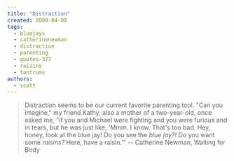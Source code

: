 ```yaml
---
title: "Distraction"
created: 2008-04-08
tags: 
  - bluejays
  - catherinenewman
  - distraction
  - parenting
  - quotes-377
  - raisins
  - tantrums
authors: 
  - scott
---
```


> Distraction seems to be our current favorite parenting tool. "Can you imagine," my friend Kathy, also a mother of a two-year-old, once asked me, "if you and Michael were fighting and you were furious and in tears, but he was just like, 'Mmm. I know. That's too bad. Hey, honey, look at the blue jay! Do you see the _blue jay?!_ Do you want some _raisins?_ Here, have a raisin.'" \-- Catherine Newman, Waiting for Birdy
